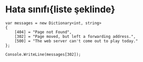 # Hata sınıfı{liste şeklinde}



```
var messages = new Dictionary<int, string>
{
    [404] = "Page not Found",
    [302] = "Page moved, but left a forwarding address.",
    [500] = "The web server can't come out to play today."
};

Console.WriteLine(messages[302]);
```
